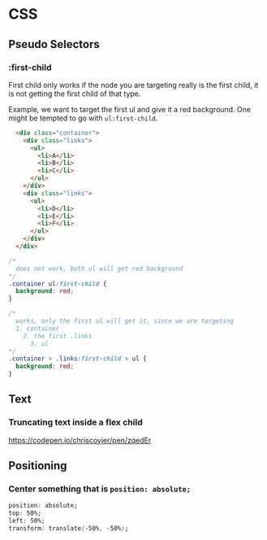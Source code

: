 # CSS

## Pseudo Selectors

### :first-child
First child only works if the node you are targeting really is 
the first child, it is not getting the first child of that type.

Example, we want to target the first ul and give it a red background.
One might be tempted to go with `ul:first-child`.
```html
  <div class="container">
    <div class="links">
      <ul>
        <li>A</li>
        <li>B</li>
        <li>C</li>
      </ul>
    </div>
    <div class="links">
      <ul>
        <li>D</li>
        <li>E</li>
        <li>F</li>
      </ul>
    </div>
  </div>
```
```css
/* 
  does not work, both ul will get red background 
*/
.container ul:first-child {
  background: red;
}

/* 
  works, only the first ul will get it, since we are targeting
  1. container
    2. the first .links
      3. ul
*/
.container > .links:first-child > ul {
  background: red;
}
```

## Text

### Truncating text inside a flex child
https://codepen.io/chriscoyier/pen/zqedEr

## Positioning

### Center something that is `position: absolute;`

```css
position: absolute;
top: 50%;
left: 50%;
transform: translate(-50%, -50%);
```
